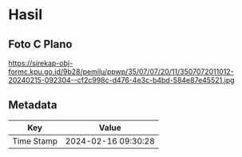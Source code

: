 # Hasil

## Foto C Plano

https://sirekap-obj-formc.kpu.go.id/9b28/pemilu/ppwp/35/07/07/20/11/3507072011012-20240215-092304--cf2c998c-d476-4e3c-b4bd-584e87e45521.jpg


## Metadata

| Key        | Value               |
| ---------- | ------------------- |
| Time Stamp | 2024-02-16 09:30:28 |



